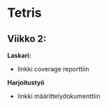 # Tetris

## Viikko 2:

__Laskari:__
* linkki coverage reporttiin

__Harjoitustyö__
* linkki määrittelydokumenttiin
